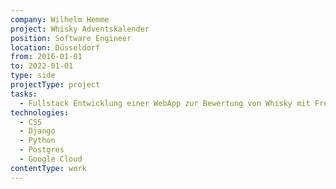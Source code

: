 ```yaml
---
company: Wilhelm Hemme
project: Whisky Adventskalender
position: Software Engineer
location: Düsseldorf
from: 2016-01-01
to: 2022-01-01
type: side
projectType: project
tasks:
  - Fullstack Entwicklung einer WebApp zur Bewertung von Whisky mit Freunden
technologies:
  - CSS
  - Django
  - Python
  - Postgres
  - Google Cloud
contentType: work
---
```


